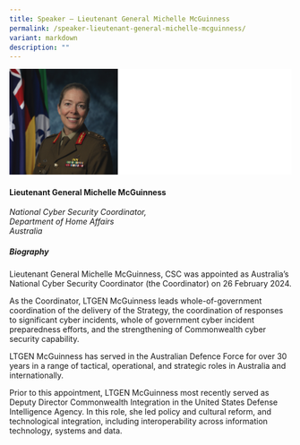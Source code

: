 ```yaml
---
title: Speaker – Lieutenant General Michelle McGuinness
permalink: /speaker-lieutenant-general-michelle-mcguinness/
variant: markdown
description: ""
---
```

![](/images/2025%20speakers/MICHELLE_McGUINNESS.png)
#### **Lieutenant General Michelle McGuinness**

*National Cyber Security Coordinator, <br>Department of Home Affairs<br>Australia*

##### **Biography**
Lieutenant General Michelle McGuinness, CSC was appointed as Australia’s National Cyber Security Coordinator (the Coordinator) on 26 February 2024.

As the Coordinator, LTGEN McGuinness leads whole-of-government coordination of the delivery of the Strategy, the coordination of responses to significant cyber incidents, whole of government cyber incident preparedness efforts, and the strengthening of Commonwealth cyber security capability.

LTGEN McGuinness has served in the Australian Defence Force for over 30 years in a range of tactical, operational, and strategic roles in Australia and internationally.

Prior to this appointment, LTGEN McGuinness most recently served as Deputy Director Commonwealth Integration in the United States Defense Intelligence Agency. In this role, she led policy and cultural reform, and technological integration, including interoperability across information technology, systems and data.
